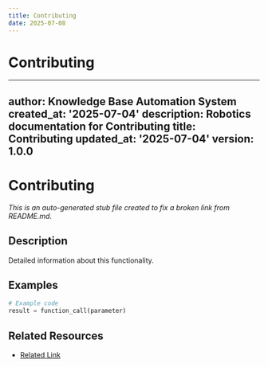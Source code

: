 ```yaml
---
title: Contributing
date: 2025-07-08
---
```


# Contributing

---
author: Knowledge Base Automation System
created_at: '2025-07-04'
description: Robotics documentation for Contributing
title: Contributing
updated_at: '2025-07-04'
version: 1.0.0
---

# Contributing

*This is an auto-generated stub file created to fix a broken link from README.md.*

## Description

Detailed information about this functionality.

## Examples

```python
# Example code
result = function_call(parameter)
```

## Related Resources

- [Related Link](./related_resource.md)
